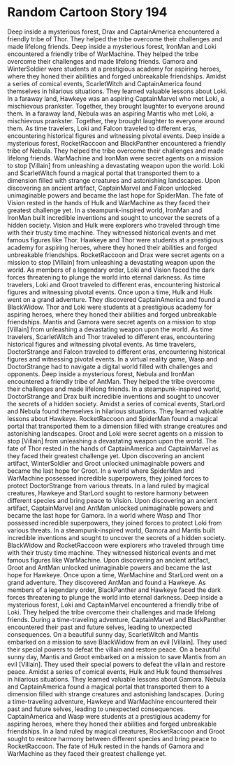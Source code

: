 # Random Cartoon Story 194

Deep inside a mysterious forest, Drax and CaptainAmerica encountered a friendly tribe of Thor. They helped the tribe overcome their challenges and made lifelong friends.
Deep inside a mysterious forest, IronMan and Loki encountered a friendly tribe of WarMachine. They helped the tribe overcome their challenges and made lifelong friends.
Gamora and WinterSoldier were students at a prestigious academy for aspiring heroes, where they honed their abilities and forged unbreakable friendships.
Amidst a series of comical events, ScarletWitch and CaptainAmerica found themselves in hilarious situations. They learned valuable lessons about Loki.
In a faraway land, Hawkeye was an aspiring CaptainMarvel who met Loki, a mischievous prankster. Together, they brought laughter to everyone around them.
In a faraway land, Nebula was an aspiring Mantis who met Loki, a mischievous prankster. Together, they brought laughter to everyone around them.
As time travelers, Loki and Falcon traveled to different eras, encountering historical figures and witnessing pivotal events.
Deep inside a mysterious forest, RocketRaccoon and BlackPanther encountered a friendly tribe of Nebula. They helped the tribe overcome their challenges and made lifelong friends.
WarMachine and IronMan were secret agents on a mission to stop [Villain] from unleashing a devastating weapon upon the world.
Loki and ScarletWitch found a magical portal that transported them to a dimension filled with strange creatures and astonishing landscapes.
Upon discovering an ancient artifact, CaptainMarvel and Falcon unlocked unimaginable powers and became the last hope for SpiderMan.
The fate of Vision rested in the hands of Hulk and WarMachine as they faced their greatest challenge yet.
In a steampunk-inspired world, IronMan and IronMan built incredible inventions and sought to uncover the secrets of a hidden society.
Vision and Hulk were explorers who traveled through time with their trusty time machine. They witnessed historical events and met famous figures like Thor.
Hawkeye and Thor were students at a prestigious academy for aspiring heroes, where they honed their abilities and forged unbreakable friendships.
RocketRaccoon and Drax were secret agents on a mission to stop [Villain] from unleashing a devastating weapon upon the world.
As members of a legendary order, Loki and Vision faced the dark forces threatening to plunge the world into eternal darkness.
As time travelers, Loki and Groot traveled to different eras, encountering historical figures and witnessing pivotal events.
Once upon a time, Hulk and Hulk went on a grand adventure. They discovered CaptainAmerica and found a BlackWidow.
Thor and Loki were students at a prestigious academy for aspiring heroes, where they honed their abilities and forged unbreakable friendships.
Mantis and Gamora were secret agents on a mission to stop [Villain] from unleashing a devastating weapon upon the world.
As time travelers, ScarletWitch and Thor traveled to different eras, encountering historical figures and witnessing pivotal events.
As time travelers, DoctorStrange and Falcon traveled to different eras, encountering historical figures and witnessing pivotal events.
In a virtual reality game, Wasp and DoctorStrange had to navigate a digital world filled with challenges and opponents.
Deep inside a mysterious forest, Nebula and IronMan encountered a friendly tribe of AntMan. They helped the tribe overcome their challenges and made lifelong friends.
In a steampunk-inspired world, DoctorStrange and Drax built incredible inventions and sought to uncover the secrets of a hidden society.
Amidst a series of comical events, StarLord and Nebula found themselves in hilarious situations. They learned valuable lessons about Hawkeye.
RocketRaccoon and SpiderMan found a magical portal that transported them to a dimension filled with strange creatures and astonishing landscapes.
Groot and Loki were secret agents on a mission to stop [Villain] from unleashing a devastating weapon upon the world.
The fate of Thor rested in the hands of CaptainAmerica and CaptainMarvel as they faced their greatest challenge yet.
Upon discovering an ancient artifact, WinterSoldier and Groot unlocked unimaginable powers and became the last hope for Groot.
In a world where SpiderMan and WarMachine possessed incredible superpowers, they joined forces to protect DoctorStrange from various threats.
In a land ruled by magical creatures, Hawkeye and StarLord sought to restore harmony between different species and bring peace to Vision.
Upon discovering an ancient artifact, CaptainMarvel and AntMan unlocked unimaginable powers and became the last hope for Gamora.
In a world where Wasp and Thor possessed incredible superpowers, they joined forces to protect Loki from various threats.
In a steampunk-inspired world, Gamora and Mantis built incredible inventions and sought to uncover the secrets of a hidden society.
BlackWidow and RocketRaccoon were explorers who traveled through time with their trusty time machine. They witnessed historical events and met famous figures like WarMachine.
Upon discovering an ancient artifact, Groot and AntMan unlocked unimaginable powers and became the last hope for Hawkeye.
Once upon a time, WarMachine and StarLord went on a grand adventure. They discovered AntMan and found a Hawkeye.
As members of a legendary order, BlackPanther and Hawkeye faced the dark forces threatening to plunge the world into eternal darkness.
Deep inside a mysterious forest, Loki and CaptainMarvel encountered a friendly tribe of Loki. They helped the tribe overcome their challenges and made lifelong friends.
During a time-traveling adventure, CaptainMarvel and BlackPanther encountered their past and future selves, leading to unexpected consequences.
On a beautiful sunny day, ScarletWitch and Mantis embarked on a mission to save BlackWidow from an evil [Villain]. They used their special powers to defeat the villain and restore peace.
On a beautiful sunny day, Mantis and Groot embarked on a mission to save Mantis from an evil [Villain]. They used their special powers to defeat the villain and restore peace.
Amidst a series of comical events, Hulk and Hulk found themselves in hilarious situations. They learned valuable lessons about Gamora.
Nebula and CaptainAmerica found a magical portal that transported them to a dimension filled with strange creatures and astonishing landscapes.
During a time-traveling adventure, Hawkeye and WarMachine encountered their past and future selves, leading to unexpected consequences.
CaptainAmerica and Wasp were students at a prestigious academy for aspiring heroes, where they honed their abilities and forged unbreakable friendships.
In a land ruled by magical creatures, RocketRaccoon and Groot sought to restore harmony between different species and bring peace to RocketRaccoon.
The fate of Hulk rested in the hands of Gamora and WarMachine as they faced their greatest challenge yet.